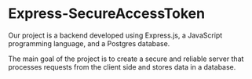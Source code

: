 # Express-SecureAccessToken

Our project is a backend developed using Express.js, a JavaScript programming language, and a Postgres database. 

The main goal of the project is to create a secure and reliable server that processes requests from the client side and stores data in a database.
